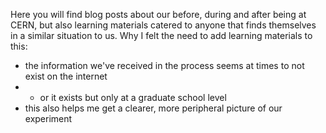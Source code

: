 Here you will find blog posts about our before, during and after being at CERN, but also learning materials catered to anyone that finds themselves in a similar situation to us. 
Why I felt the need to add learning materials to this:
- the information we've received in the process seems at times to not exist on the internet
- - or it exists but only at a graduate school level
-  this also helps me get a clearer, more peripheral picture of our experiment


  
